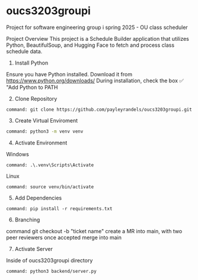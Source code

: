 # oucs3203groupi
Project for software engineering group i spring 2025 - OU class scheduler

Project Overview
This project is a Schedule Builder application that utilizes Python, BeautifulSoup, and Hugging Face to fetch and process class schedule data.

1. Install Python

Ensure you have Python installed. Download it from
https://www.python.org/downloads/
During installation, check the box ✅ "Add Python to PATH

2. Clone Repository

```
command: git clone https://github.com/payleyrandels/oucs3203groupi.git
```

3. Create Virtual Enviroment

```sh
command: python3 -m venv venv
```

4. Activate Environment

Windows
```
command: .\.venv\Scripts\Activate
```
Linux
```
command: source venv/bin/activate
```

5. Add Dependencies

```
command: pip install -r requirements.txt
```

6. Branching

command git checkout -b "ticket name"
create a MR into main, with two peer reviewers
once accepted merge into main 

7. Activate Server

Inside of oucs3203groupi directory
```
command: python3 backend/server.py
```
